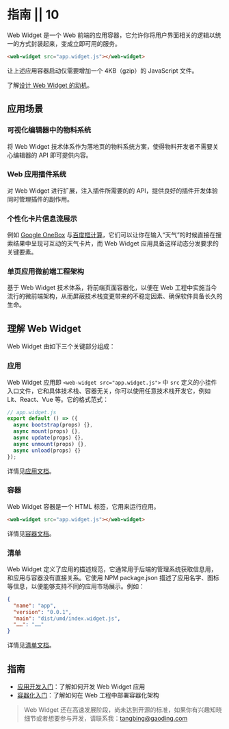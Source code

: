 # 指南 || 10

Web Widget 是一个 Web 前端的应用容器，它允许你将用户界面相关的逻辑以统一的方式封装起来，变成立即可用的服务。

```html
<web-widget src="app.widget.js"></web-widget>
```

让上述应用容器启动仅需要增加一个 4KB（gzip）的 JavaScript 文件。

了解[设计 Web Widget 的动机](../discover/about.md)。

## 应用场景

### 可视化编辑器中的物料系统

将 Web Widget 技术体系作为落地页的物料系统方案，使得物料开发者不需要关心编辑器的 API 即可提供内容。

### Web 应用插件系统

对 Web Widget 进行扩展，注入插件所需要的的 API，提供良好的插件开发体验同时管理插件的副作用。

### 个性化卡片信息流展示

例如 [Google OneBox](https://en.ryte.com/wiki/Google_OneBox) 与[百度框计算](https://baike.baidu.com/item/%E6%A1%86%E8%AE%A1%E7%AE%97/9541258)，它们可以让你在输入“天气”的时候直接在搜索结果中呈现可互动的天气卡片，而 Web Widget 应用具备这样动态分发要求的关键要素。

### 单页应用微前端工程架构

基于 Web Widget 技术体系，将前端页面容器化，以便在 Web 工程中实施当今流行的微前端架构，从而屏蔽技术栈变更带来的不稳定因素、确保软件具备长久的生命。

## 理解 Web Widget

Web Widget 由如下三个关键部分组成：

### 应用

Web Widget 应用即 `<web-widget src="app.widget.js">` 中 `src` 定义的小挂件入口文件，它和具体技术栈、容器无关，你可以使用任意技术栈开发它，例如 Lit、React、Vue 等。它的格式范式：

```js
// app.widget.js
export default () => ({
  async bootstrap(props) {},
  async mount(props) {},
  async update(props) {},
  async unmount(props) {},
  async unload(props) {}
});
```

详情见[应用文档](../docs/application/overview.md)。

### 容器

Web Widget 容器是一个 HTML 标签，它用来运行应用。

```html
<web-widget src="app.widget.js"></web-widget>
```

详情见[容器文档](../docs/container/overview.md)。

### 清单

Web Widget 定义了应用的描述规范，它通常用于后端的管理系统获取信息用，和应用与容器没有直接关系。它使用 NPM package.json 描述了应用名字、图标等信息，以便能够支持不同的应用市场展示。例如：

```json
{
  "name": "app",
  "version": "0.0.1",
  "main": "dist/umd/index.widget.js",
  "……": "……"
}
```

详情见[清单文档](../docs/manifest/overview.md)。

## 指南

* [应用开发入门](./developing/getting-started.md)：了解如何开发 Web Widget 应用
* [容器化入门](./architecture/getting-started.md)：了解如何在 Web 工程中部署容器化架构

> Web Widget 还在高速发展阶段，尚未达到开源的标准，如果你有兴趣知晓细节或者想要参与开发，请联系我：[tangbing@gaoding.com](mailto:tangbing@gaoding.com)